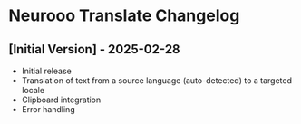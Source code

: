 # Neurooo Translate Changelog

## [Initial Version] - 2025-02-28

- Initial release
- Translation of text from a source language (auto-detected) to a targeted locale
- Clipboard integration
- Error handling
